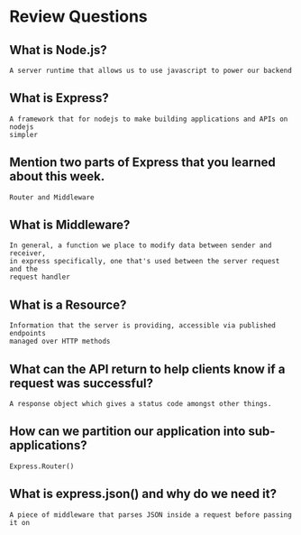 # Review Questions

## What is Node.js?
    A server runtime that allows us to use javascript to power our backend

## What is Express?
    A framework that for nodejs to make building applications and APIs on nodejs
    simpler

## Mention two parts of Express that you learned about this week.
    Router and Middleware

## What is Middleware?
    In general, a function we place to modify data between sender and receiver,
    in express specifically, one that's used between the server request and the
    request handler

## What is a Resource?
    Information that the server is providing, accessible via published endpoints
    managed over HTTP methods

## What can the API return to help clients know if a request was successful?
    A response object which gives a status code amongst other things.

## How can we partition our application into sub-applications?
    Express.Router()

## What is express.json() and why do we need it?
    A piece of middleware that parses JSON inside a request before passing it on
